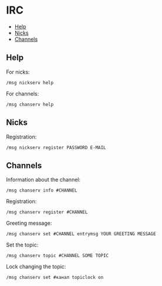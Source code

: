 # IRC

- [Help](#help)
- [Nicks](#nicks)
- [Channels](#channels)

## Help

For nicks:

```
/msg nickserv help
```

For channels:

```
/msg chanserv help
```

## Nicks

Registration:

```
/msg nickserv register PASSWORD E-MAIL
```

## Channels

Information about the channel:

```
/msg chanserv info #CHANNEL
```

Registration:

```
/msg chanserv register #CHANNEL
```

Greeting message:

```
/msg chanserv set #CHANNEL entrymsg YOUR GREETING MESSAGE
```

Set the topic:

```
/msg chanserv topic #CHANNEL SOME TOPIC
```

Lock changing the topic:

```
/msg chanserv set #канал topiclock on
```
